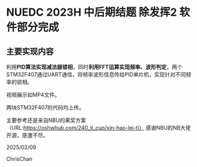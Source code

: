 # NUEDC 2023H 中后期结题 除发挥2 软件部分完成

## 主要实现内容

利用**PID算法实现减法器锁相**，同时**利用FFT运算实现频率、波形判定**，两个STM32F407通过UART通信，将频率波形信息传给PID单片机，实现针对不同频率的锁相。

视频展示如MP4文件。

两块STM32F407的代码均上传。

主要参考还是来自NBU的果奖方案（URL:https://oshwhub.com/240_ti_cup/xin-hao-lei-ti） 感谢NBU的NB大佬开源，感激不尽。

2025/02/09

ChrisChan




